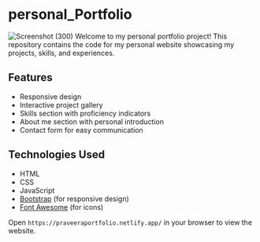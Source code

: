 # personal_Portfolio
![Screenshot (300)](https://github.com/Praveera02/personal_Portfolio/assets/106479456/71d83bbd-8071-48cb-8848-1b54a9b7012e)
Welcome to my personal portfolio project! This repository contains the code for my personal website showcasing my projects, skills, and experiences.

## Features

- Responsive design
- Interactive project gallery
- Skills section with proficiency indicators
- About me section with personal introduction
- Contact form for easy communication

## Technologies Used

- HTML
- CSS
- JavaScript
- [Bootstrap](https://getbootstrap.com/) (for responsive design)
- [Font Awesome](https://fontawesome.com/) (for icons)


 Open `https://praveeraportfolio.netlify.app/` in your browser to view the website.

